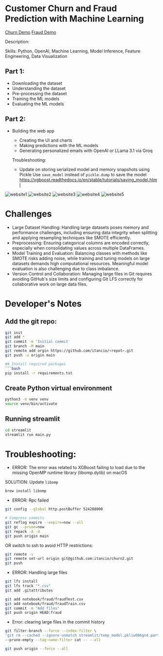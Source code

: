 # Customer Churn and Fraud Prediction with Machine Learning

[Churn Demo](https://youtu.be/Mz1d4B9IB4Y)
[Fraud Demo](https://youtu.be/DX_nzzaNykM)

Description:


Skills: Python, OpenAI, Machine Learning, Model Inference, Feature Engineering, Data Visualization

## Part 1:
* Downloading the dataset
* Understanding the dataset
* Pre-processing the dataset
* Training the ML models
* Evaluating the ML models


## Part 2:
* Building the web app
    * Creating the UI and charts
    * Making predictions with the ML models
    * Generating personalized emails with OpenAI or LLama 3.1 via Groq


    Troubleshooting:
    * Update on storing serialized model and memory snapshots using Pickle
    Use `save_model` instead of `pickle.dump` to save the model
    https://xgboost.readthedocs.io/en/stable/tutorials/saving_model.html


![website1](public/assets/website1.png)
![website2](public/assets/website2.png)
![website3](public/assets/website3.png)
![website4](public/assets/website4.png)
![website5](public/assets/website5.png)

# Challenges
* Large Dataset Handling: Handling large datasets poses memory and performance challenges, including ensuring data integrity when splitting and applying resampling techniques like SMOTE efficiently.
* Preprocessing: Ensuring categorical columns are encoded correctly, especially when consolidating values across multiple DataFrames.
* Model Training and Evaluation: Balancing classes with methods like SMOTE risks adding noise, while training and tuning models on large datasets demands high computational resources. Meaningful model evaluation is also challenging due to class imbalance.
* Version Control and Collaboration: Managing large files in Git requires avoiding GitHub's size limits and configuring Git LFS correctly for collaborative work on large data files.

# Developer's Notes
## Add the git repo:
```bash
git init
git add *
git commit -m 'Initial commit'
git branch -M main
git remote add orgin https://github.com/itancio/<repot>.git
git push -u origin main

## Install required packages
```bash
pip install -r requirements.txt
```

## Create Python virtual environment
```bash
python3 -m venv venv
source venv/bin/activate
```

## Running streamlit
```bash
cd streamlit
streamlit run main.py
```


# Troubleshooting:
* ERROR: The error was related to XGBoost failing to load due to the missing OpenMP runtime library (libomp.dylib) on macOS

SOLUTION: Update ```libomp```
```bash
brew install libomp
```

* ERROR: Rpc failed
```bash
git config --global http.postBuffer 524288000

# Compress commits
git reflog expire --expire=now --all
git gc --prune=now
git repack -A -d
git push origin main
```

OR switch to ssh to avoid HTTP restrictions:

```bash
git remote -v
git remote set-url origin git@github.com:itancio/churn2.git
git push
```

* ERROR: Handling large files
```bash
git lfs install
git lfs track "*.csv"
git add .gitattributes

git add notebook/fraud/fraudTest.csv
git add notebook/fraud/fraudTrain.csv
git commit -m "Add files"
git push origin HEAD:fraud
```


* Error: clearing large files in the commit history
```bash
git filter-branch --force --index-filter \
'git rm --cached --ignore-unmatch streamlit/temp_model.pkliw086gn4.part' \
--prune-empty --tag-name-filter cat -- --all

git push origin --force --all
```